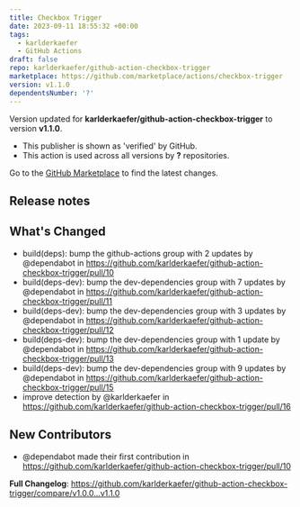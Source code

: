 ```yaml
---
title: Checkbox Trigger
date: 2023-09-11 18:55:32 +00:00
tags:
  - karlderkaefer
  - GitHub Actions
draft: false
repo: karlderkaefer/github-action-checkbox-trigger
marketplace: https://github.com/marketplace/actions/checkbox-trigger
version: v1.1.0
dependentsNumber: '?'
---
```



Version updated for **karlderkaefer/github-action-checkbox-trigger** to version **v1.1.0**.
- This publisher is shown as 'verified' by GitHub.
- This action is used across all versions by **?** repositories.

Go to the [GitHub Marketplace](https://github.com/marketplace/actions/checkbox-trigger) to find the latest changes.

## Release notes

## What's Changed
* build(deps): bump the github-actions group with 2 updates by @dependabot in https://github.com/karlderkaefer/github-action-checkbox-trigger/pull/10
* build(deps-dev): bump the dev-dependencies group with 7 updates by @dependabot in https://github.com/karlderkaefer/github-action-checkbox-trigger/pull/11
* build(deps-dev): bump the dev-dependencies group with 3 updates by @dependabot in https://github.com/karlderkaefer/github-action-checkbox-trigger/pull/12
* build(deps-dev): bump the dev-dependencies group with 1 update by @dependabot in https://github.com/karlderkaefer/github-action-checkbox-trigger/pull/13
* build(deps-dev): bump the dev-dependencies group with 9 updates by @dependabot in https://github.com/karlderkaefer/github-action-checkbox-trigger/pull/15
* improve detection by @karlderkaefer in https://github.com/karlderkaefer/github-action-checkbox-trigger/pull/16

## New Contributors
* @dependabot made their first contribution in https://github.com/karlderkaefer/github-action-checkbox-trigger/pull/10

**Full Changelog**: https://github.com/karlderkaefer/github-action-checkbox-trigger/compare/v1.0.0...v1.1.0
